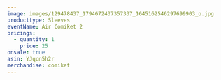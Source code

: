 ```yaml
---
image: images/129478437_1794672437357337_1645162546297699903_o.jpg
producttype: Sleeves
eventName: Air Comiket 2
pricings:
  - quantity: 1
    price: 25
onsale: true
asin: YJqcn5h2r
merchandise: comiket
---
```

